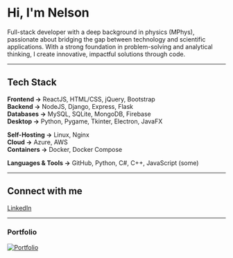 # Hi, I'm Nelson 

Full-stack developer with a deep background in physics (MPhys), passionate about bridging the gap between technology and scientific applications. With a strong foundation in problem-solving and analytical thinking, I create innovative, impactful solutions through code.

---

## Tech Stack

**Frontend →** ReactJS, HTML/CSS, jQuery, Bootstrap  
**Backend →** NodeJS, Django, Express, Flask  
**Databases →** MySQL, SQLite, MongoDB, Firebase  
**Desktop →** Python, Pygame, Tkinter, Electron, JavaFX  

**Self-Hosting →** Linux, Nginx  
**Cloud →** Azure, AWS  
**Containers →** Docker, Docker Compose  

**Languages & Tools →** GitHub, Python, C#, C++, JavaScript (some)

---

## Connect with me
[LinkedIn](#)

---

### Portfolio  
[![Portfolio](https://img.shields.io/badge/Portfolio-Website-blue?style=for-the-badge)](#)
